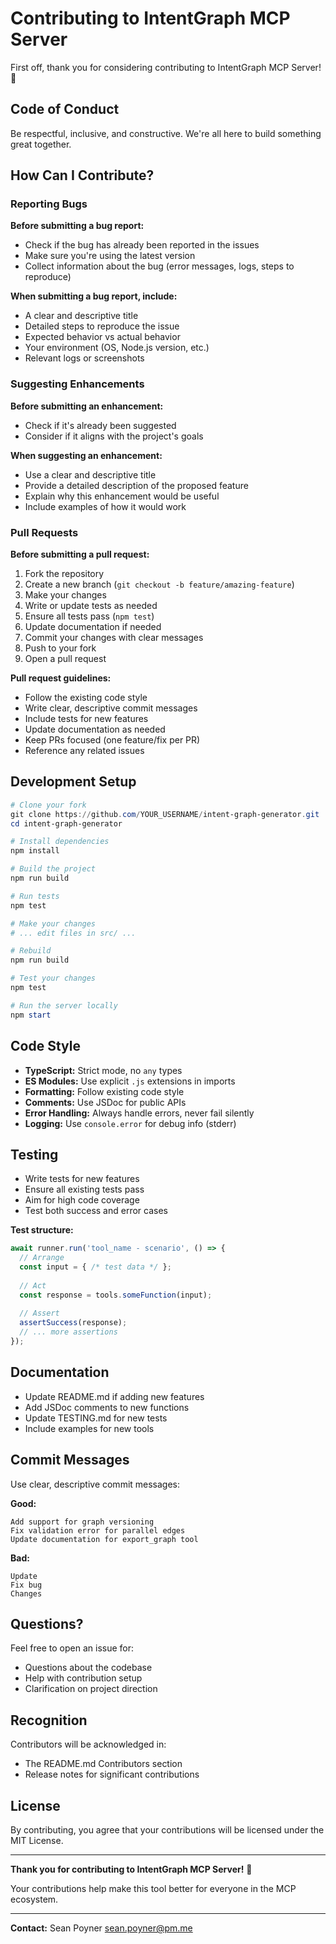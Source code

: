 # Contributing to IntentGraph MCP Server

First off, thank you for considering contributing to IntentGraph MCP Server! 🎉

## Code of Conduct

Be respectful, inclusive, and constructive. We're all here to build something great together.

## How Can I Contribute?

### Reporting Bugs

**Before submitting a bug report:**
- Check if the bug has already been reported in the issues
- Make sure you're using the latest version
- Collect information about the bug (error messages, logs, steps to reproduce)

**When submitting a bug report, include:**
- A clear and descriptive title
- Detailed steps to reproduce the issue
- Expected behavior vs actual behavior
- Your environment (OS, Node.js version, etc.)
- Relevant logs or screenshots

### Suggesting Enhancements

**Before submitting an enhancement:**
- Check if it's already been suggested
- Consider if it aligns with the project's goals

**When suggesting an enhancement:**
- Use a clear and descriptive title
- Provide a detailed description of the proposed feature
- Explain why this enhancement would be useful
- Include examples of how it would work

### Pull Requests

**Before submitting a pull request:**
1. Fork the repository
2. Create a new branch (`git checkout -b feature/amazing-feature`)
3. Make your changes
4. Write or update tests as needed
5. Ensure all tests pass (`npm test`)
6. Update documentation if needed
7. Commit your changes with clear messages
8. Push to your fork
9. Open a pull request

**Pull request guidelines:**
- Follow the existing code style
- Write clear, descriptive commit messages
- Include tests for new features
- Update documentation as needed
- Keep PRs focused (one feature/fix per PR)
- Reference any related issues

## Development Setup

```powershell
# Clone your fork
git clone https://github.com/YOUR_USERNAME/intent-graph-generator.git
cd intent-graph-generator

# Install dependencies
npm install

# Build the project
npm run build

# Run tests
npm test

# Make your changes
# ... edit files in src/ ...

# Rebuild
npm run build

# Test your changes
npm test

# Run the server locally
npm start
```

## Code Style

- **TypeScript:** Strict mode, no `any` types
- **ES Modules:** Use explicit `.js` extensions in imports
- **Formatting:** Follow existing code style
- **Comments:** Use JSDoc for public APIs
- **Error Handling:** Always handle errors, never fail silently
- **Logging:** Use `console.error` for debug info (stderr)

## Testing

- Write tests for new features
- Ensure all existing tests pass
- Aim for high code coverage
- Test both success and error cases

**Test structure:**
```typescript
await runner.run('tool_name - scenario', () => {
  // Arrange
  const input = { /* test data */ };
  
  // Act
  const response = tools.someFunction(input);
  
  // Assert
  assertSuccess(response);
  // ... more assertions
});
```

## Documentation

- Update README.md if adding new features
- Add JSDoc comments to new functions
- Update TESTING.md for new tests
- Include examples for new tools

## Commit Messages

Use clear, descriptive commit messages:

**Good:**
```
Add support for graph versioning
Fix validation error for parallel edges
Update documentation for export_graph tool
```

**Bad:**
```
Update
Fix bug
Changes
```

## Questions?

Feel free to open an issue for:
- Questions about the codebase
- Help with contribution setup
- Clarification on project direction

## Recognition

Contributors will be acknowledged in:
- The README.md Contributors section
- Release notes for significant contributions

## License

By contributing, you agree that your contributions will be licensed under the MIT License.

---

**Thank you for contributing to IntentGraph MCP Server!** 🚀

Your contributions help make this tool better for everyone in the MCP ecosystem.

---

**Contact:** Sean Poyner <sean.poyner@pm.me>

